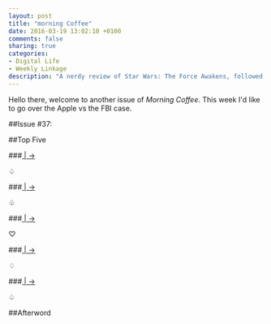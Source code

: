 ```yaml
---
layout: post
title: "morning Coffee"
date: 2016-03-19 13:02:10 +0100
comments: false
sharing: true
categories: 
- Digital Life
- Weekly Linkage
description: "A nerdy review of Star Wars: The Force Awakens, followed by some of the week’s most interesting pieces of writing." 
---
```


Hello there, welcome to another issue of _Morning Coffee_. This week I'd like to go over the Apple vs the FBI case.

##Issue \#37: 

##Top Five

###[ |  →]()

<p class="card-separator">♤</p>

###[ |  →]()
 
<p class="card-separator">♧</p>

###[ |  →]()

<p class="card-separator">♡</p>

###[ |  →]()

<p class="card-separator">♢</p>

###[ |  →]()

<p class="card-separator">♤</p>

##Afterword